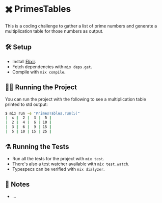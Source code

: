 # ✖️ PrimesTables

This is a coding challenge to gather a list of prime numbers and generate
a multiplication table for those numbers as output.

## 🛠️ Setup

- Install [Elixir](https://elixir-lang.org/install.html).
- Fetch dependencies with `mix deps.get`.
- Compile with `mix compile`.

## 🏃‍♀️ Running the Project

You can run the project with the following to see a multiplication table
printed to std output:

```sh
$ mix run -e "PrimesTables.run(5)"
|  x |  2 |  3 |  5 |
|  2 |  4 |  6 | 10 |
|  3 |  6 |  9 | 15 |
|  5 | 10 | 15 | 25 |
```

## ⚗️ Running the Tests

- Run all the tests for the project with `mix test`.
- There's also a test watcher available with `mix test.watch`.
- Typespecs can be verified with `mix dialyzer`.

## 📝 Notes

- ...
